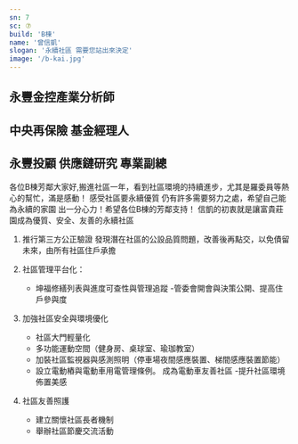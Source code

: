 ```yaml
---
sn: 7
sc: ⑦
build: 'B棟'
name: '曾信凱'
slogan: '永續社區 需要您站出來決定'
image: '/b-kai.jpg'
---
```

## 永豐金控產業分析師
## 中央再保險 基金經理人
## 永豐投顧 供應鏈研究 專業副總

各位B棟芳鄰大家好,搬進社區一年，看到社區環境的持續進步，尤其是羅委員等熱心的幫忙，滿是感動！ 感受社區要永續優質 仍有許多需要努力之處，希望自己能為永續的家園 出一分心力！希望各位B棟的芳鄰支持！ 信凱的初衷就是讓富貴莊園成為優質、安全、友善的永續社區

1. 推行第三方公正驗證
發現潛在社區的公設品質問題，改善後再點交，以免債留未來，由所有社區住戶承擔

2. 社區管理平台化：
   - 坤福修繕列表與進度可查性與管理追蹤
   -管委會開會與決策公開、提高住戶參與度
 
3. 加強社區安全與環境優化
   - 社區大門輕量化
   - 多功能運動空間（健身房、桌球室、瑜珈教室）
   - 加裝社區監視器與感測照明（停車場夜間感應裝置、梯間感應裝置節能）
   - 設立電動樁與電動車用電管理條例。 成為電動車友善社區
   -提升社區環境佈置美感

4. 社區友善照護
   - 建立關懷社區長者機制
   - 舉辦社區節慶交流活動
